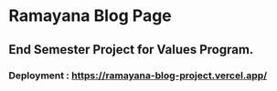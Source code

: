 # Ramayana Blog Page

## End Semester Project for Values Program.

### Deployment : https://ramayana-blog-project.vercel.app/